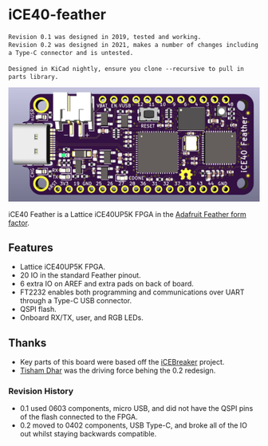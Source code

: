 # iCE40-feather

```
Revision 0.1 was designed in 2019, tested and working.
Revision 0.2 was designed in 2021, makes a number of changes including a Type-C connector and is untested.  

Designed in KiCad nightly, ensure you clone --recursive to pull in parts library.
```

![iCE40-feather render](docs/top-render.png)

iCE40 Feather is a Lattice iCE40UP5K FPGA in the [Adafruit Feather form factor](https://learn.adafruit.com/adafruit-feather/feather-specification).

## Features

- Lattice iCE40UP5K FPGA.
- 20 IO in the standard Feather pinout.
- 6 extra IO on AREF and extra pads on back of board.
- FT2232 enables both programming and communications over UART through a Type-C USB connector.
- QSPI flash.
- Onboard RX/TX, user, and RGB LEDs.

## Thanks

- Key parts of this board were based off the [iCEBreaker](https://github.com/icebreaker-fpga) project.
- [Tisham Dhar](https://twitter.com/whatnick/) was the driving force behing the 0.2 redesign.

### Revision History

- 0.1 used 0603 components, micro USB, and did not have the QSPI pins of the flash connected to the FPGA.
- 0.2 moved to 0402 components, USB Type-C, and broke all of the IO out whilst staying backwards compatible.
